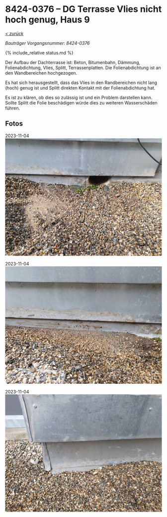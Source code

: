 # 8424-0376 &ndash; DG Terrasse Vlies nicht hoch genug, Haus 9

_[&lt; zurück](../../index.md)_

_Bauträger Vorgangsnummer: 8424-0376_

{% include_relative status.md %}

Der Aufbau der Dachterrasse ist: Beton, Bitumenbahn, Dämmung, Folienabdichtung, Vlies, Splitt, Terrassenplatten. Die Folienabdichtung ist an den Wandbereichen hochgezogen.

Es hat sich herausgestellt, dass das Vlies in den Randbereichen nicht lang (hoch) genug ist und Splitt direkten Kontakt mit der Folienabdichtung hat.

Es ist zu klären, ob dies so zulässig ist und ein Problem darstellen kann. Sollte Splitt die Folie beschädigen würde dies zu weiteren Wasserschäden führen.

## Fotos

2023-11-04
![](20231104_105358_small.jpg)

2023-11-04
![](20231104_105618_small.jpg)

2023-11-04
![](20231104_105752_small.jpg)
